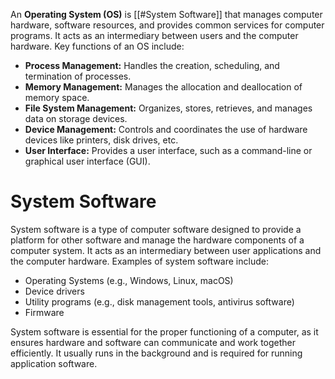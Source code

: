 An **Operating System (OS)** is [[#System Software]] that manages computer hardware, software resources, and provides common services for computer programs. It acts as an intermediary between users and the computer hardware. Key functions of an OS include:

- **Process Management:** Handles the creation, scheduling, and termination of processes.
- **Memory Management:** Manages the allocation and deallocation of memory space.
- **File System Management:** Organizes, stores, retrieves, and manages data on storage devices.
- **Device Management:** Controls and coordinates the use of hardware devices like printers, disk drives, etc.
- **User Interface:** Provides a user interface, such as a command-line or graphical user interface (GUI).

# System Software
System software is a type of computer software designed to provide a platform for other software and manage the hardware components of a computer system. It acts as an intermediary between user applications and the computer hardware. Examples of system software include:

- Operating Systems (e.g., Windows, Linux, macOS)
- Device drivers
- Utility programs (e.g., disk management tools, antivirus software)
- Firmware

System software is essential for the proper functioning of a computer, as it ensures hardware and software can communicate and work together efficiently. It usually runs in the background and is required for running application software.